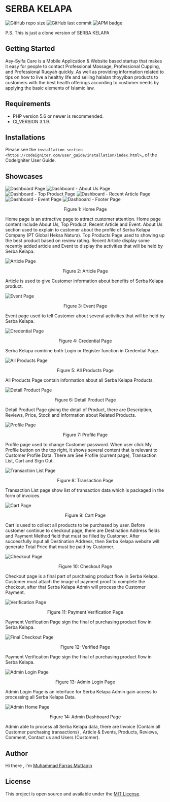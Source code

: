 # SERBA KELAPA

<img alt="GitHub repo size" src="https://img.shields.io/github/repo-size/farrasmuttaqin/serbakelapa-website">  <img alt="GitHub last commit" src="https://img.shields.io/github/last-commit/farrasmuttaqin/serbakelapa-website">  <img alt="APM badge" src="https://img.shields.io/badge/license-MIT-green">

P.S. This is just a clone version of SERBA KELAPA

## Getting Started
Asy-Syifa Care is a Mobile Application & Website based startup that makes it easy for people to contact Professional Massage, Professional Cupping, and Professional Ruqyah quickly. As well as providing information related to tips on how to live a healthy life and selling halalan thoyyiban products to customers with the best health offerings according to customer needs by applying the basic elements of Islamic law.

## Requirements
* PHP version 5.6 or newer is recommended.
* CI_VERSION 3.1.9.

## Installations
Please see the `installation section <https://codeigniter.com/user_guide/installation/index.html>`_
of the CodeIgniter User Guide.

## Showcases

![Dashboard Page](https://raw.githubusercontent.com/farrasmuttaqin/serbakelapa-website/master/assets/img/screenshoot/dashboard.png)
![Dashboard - About Us Page](https://raw.githubusercontent.com/farrasmuttaqin/serbakelapa-website/master/assets/img/screenshoot/dashboard_aboutus.png)
![Dashboard - Top Product Page](https://raw.githubusercontent.com/farrasmuttaqin/serbakelapa-website/master/assets/img/screenshoot/dashboard_topProduct.png)
![Dashboard - Recent Article Page](https://raw.githubusercontent.com/farrasmuttaqin/serbakelapa-website/master/assets/img/screenshoot/dashboard_article.png)
![Dashboard - Event Page](https://raw.githubusercontent.com/farrasmuttaqin/serbakelapa-website/master/assets/img/screenshoot/dashboard_event.png)
![Dashboard - Footer Page](https://raw.githubusercontent.com/farrasmuttaqin/serbakelapa-website/master/assets/img/screenshoot/dashboard_footer.png)
<p align="center">Figure 1: Home Page</p>

Home page is an attractive page to attract customer attention. Home page content include About Us, Top Product, Recent Article and Event. About Us section used to explain to customer about the profile of Serba Kelapa Company (PT Global Heksa Natura). Top Products Page used to showing up the best product based on review rating. Recent Article display some recently added article and Event to display the activities that will be held by Serba Kelapa.

![Article Page](https://raw.githubusercontent.com/farrasmuttaqin/serbakelapa-website/master/assets/img/screenshoot/article.png)
<p align="center">Figure 2: Article Page</p>

Article is used to give Customer information about benefits of Serba Kelapa product.

![Event Page](https://raw.githubusercontent.com/farrasmuttaqin/serbakelapa-website/master/assets/img/screenshoot/event.png)
<p align="center">Figure 3: Event Page</p>

Event page used to tell Customer about several activities that will be held by Serba Kelapa.

![Credential Page](https://raw.githubusercontent.com/farrasmuttaqin/serbakelapa-website/master/assets/img/screenshoot/login%2Bregister.png)
<p align="center">Figure 4: Credential Page</p>

Serba Kelapa combine both Login or Register function in Credential Page.

![All Products Page](https://github.com/farrasmuttaqin/asysyifa_care-website/blob/master/assets/img/screen-shoot/produckt.png)
<p align="center">Figure 5: All Products Page</p>

All Products Page contain information about all Serba Kelapa Products.

![Detail Product Page](https://github.com/farrasmuttaqin/asysyifa_care-website/blob/master/assets/img/screen-shoot/detail_product.png)
<p align="center">Figure 6: Detail Product Page</p>

Detail Product Page giving the detail of Product, there are Description, Reviews, Price, Stock and Information about Related Products.

![Profile Page](https://raw.githubusercontent.com/farrasmuttaqin/serbakelapa-website/master/assets/img/screenshoot/profile.png)
<p align="center">Figure 7: Profile Page</p>

Profile page used to change Customer password. When user click My Profile button on the top right, it shows several content that is relevant to Customer Profile Data. There are See Profile (current page), Transaction List, Cart and Sign Out.

![Transaction List Page](https://raw.githubusercontent.com/farrasmuttaqin/serbakelapa-website/master/assets/img/screenshoot/transaction_list.png)
<p align="center">Figure 8: Transaction Page</p>

Transaction List page show list of transaction data which is packaged in the form of invoices.

![Cart Page](https://raw.githubusercontent.com/farrasmuttaqin/serbakelapa-website/master/assets/img/screenshoot/cart.png)
<p align="center">Figure 9: Cart Page</p>

Cart is used to collect all products to be purchased by user. Before customer continue to checkout page, there are Destination Address fields and Payment Method field that must be filled by Customer. After successfully input all Destination Address, then Serba Kelapa website will generate Total Price that must be paid by Customer.

![Checkout Page](https://raw.githubusercontent.com/farrasmuttaqin/serbakelapa-website/master/assets/img/screenshoot/checkout.png)
<p align="center">Figure 10: Checkout Page</p>

Checkout page is a final part of purchasing product flow in Serba Kelapa. Customer must attach the image of payment proof to complete the checkout, after that Serba Kelapa Admin will process the Customer Payment.

![Verification Page](https://raw.githubusercontent.com/farrasmuttaqin/serbakelapa-website/master/assets/img/screenshoot/final.png)
<p align="center">Figure 11: Payment Verification Page</p>

Payment Verification Page sign the final of purchasing product flow in Serba Kelapa.

![Final Checkout Page](https://raw.githubusercontent.com/farrasmuttaqin/serbakelapa-website/master/assets/img/screenshoot/final.png)
<p align="center">Figure 12: Verified Page</p>

Payment Verification Page sign the final of purchasing product flow in Serba Kelapa.

![Admin Login Page](https://raw.githubusercontent.com/farrasmuttaqin/serbakelapa-website/master/assets/img/screenshoot/admin_login.png)
<p align="center">Figure 13: Admin Login Page</p>

Admin Login Page is an interface for Serba Kelapa Admin gain access to processing all Serba Kelapa Data.

![Admin Home Page](https://raw.githubusercontent.com/farrasmuttaqin/serbakelapa-website/master/assets/img/screenshoot/admin_dash.png)
<p align="center">Figure 14: Admin Dashboard Page</p>

Admin able to process all Serba Kelapa data, there are Invoice (Contain all Customer purchasing transactions) , Article & Events, Products, Reviews, Comment, Contact us and Users (Customer).

## Author
Hi there , i'm <a href="https://github.com/farrasmuttaqin/"> Muhammad Farras Muttaqin </a>

## License
This project is open source and available under the <a href="https://github.com/farrasmuttaqin/serbakelapa-website/blob/master/license.txt">MIT License</a>.
